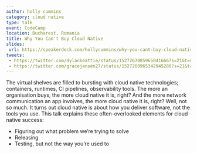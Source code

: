 ```yaml
---
author: holly cummins
category: cloud native
type: talk
event: CodeCamp
location: Bucharest, Romania
title: Why You Can't Buy Cloud Native
slides: 
 url: https://speakerdeck.com/hollycummins/why-you-cant-buy-cloud-native
tweets: 
 - https://twitter.com/dylanbeattie/status/1527267085965041666?s=21&t=dxQcPGzs_ru6u6H9BWMHCg
 - https://twitter.com/gracejansen27/status/1527260965342945280?s=21&t=dxQcPGzs_ru6u6H9BWMHCg
---
```


The virtual shelves are filled to bursting with cloud native technologies; containers, runtimes, CI pipelines, observability tools. The more an organisation buys, the more cloud native it is, right? And the more network communication an app involves, the more cloud native it is, right? Well, not so much. It turns out cloud native is about how you deliver software, not the tools you use. This talk explains these often-overlooked elements for cloud native success:

- Figuring out what problem we’re trying to solve
- Releasing
- Testing, but not the way you’re used to